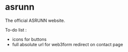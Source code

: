# asrunn
The official ASRUNN website.

To-do list : 
- icons for buttons
- full absolute url for web3form redirect on contact page


